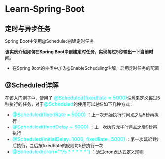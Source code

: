 # Learn-Spring-Boot
## 定时与异步任务
Spring Boot中使用@Scheduled创建定时任务

**该实例介绍如何在Spring Boot中创建定时任务，实现每过5秒输出一下当前时间。**

- 在Spring Boot的主类中加入@EnableScheduling注解，启用定时任务的配置

## @Scheduled详解

在该入门例子中，使用了
<font color=#00ffff size=3>@Scheduled(fixedRate = 5000)</font>注解来定义每过5秒执行的任务，对于<font color=#00ffff size=3>@Scheduled</font>的使用可以总结如下几种方式：

- <font color=#00ffff size=3>@Scheduled(fixedRate = 5000)</font> ：上一次开始执行时间点之后5秒再执行
- <font color=#00ffff size=3>@Scheduled(fixedDelay = 5000) </font>：上一次执行完毕时间点之后5秒再执行
- <font color=#00ffff size=3>@Scheduled(initialDelay=1000, fixedRate=5000)</font> ：第一次延迟1秒后执行，之后按fixedRate的规则每5秒执行一次
- <font color=#00ffff size=3>@Scheduled(cron="*/5 * * * * *")</font> ：通过cron表达式定义规则